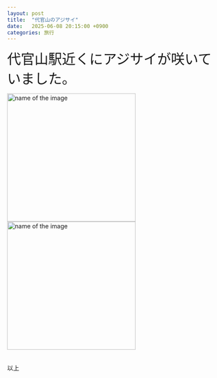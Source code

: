 ```yaml
---
layout: post
title:  "代官山のアジサイ"
date:   2025-06-08 20:15:00 +0900
categories: 旅行
---
```



<font size="6" face="ＭＳ ゴシック">代官山駅近くにアジサイが咲いていました。</font>


<img src="https://se8move.github.io/blog/img/IMG_6101.JPG" alt="name of the image" width="300" height="auto">

<br>

<img src="https://se8move.github.io/blog/img/IMG_6102.JPG" alt="name of the image" width="300" height="auto">

<br>

<a href="https://hb.afl.rakuten.co.jp/ichiba/490651f7.e3fa74f3.490651f8.e90385af/?pc=https%3A%2F%2Fitem.rakuten.co.jp%2Ffuturshop%2F20250425-6521%2F&link_type=pict&ut=eyJwYWdlIjoiaXRlbSIsInR5cGUiOiJwaWN0Iiwic2l6ZSI6IjI0MHgyNDAiLCJuYW0iOjEsIm5hbXAiOiJyaWdodCIsImNvbSI6MSwiY29tcCI6ImRvd24iLCJwcmljZSI6MCwiYm9yIjoxLCJjb2wiOjEsImJidG4iOjEsInByb2QiOjAsImFtcCI6ZmFsc2V9" target="_blank" rel="nofollow sponsored noopener" style="word-wrap:break-word;"><img src="https://hbb.afl.rakuten.co.jp/hgb/490651f7.e3fa74f3.490651f8.e90385af/?me_id=1414045&item_id=10005977&pc=https%3A%2F%2Fthumbnail.image.rakuten.co.jp%2F%400_mall%2Ffuturshop%2Fcabinet%2Fladies1%2Fbousi%2Ftruhy4e55.jpg%3F_ex%3D240x240&s=240x240&t=pict" border="0" style="margin:2px" alt="" title=""></a>


以上  


